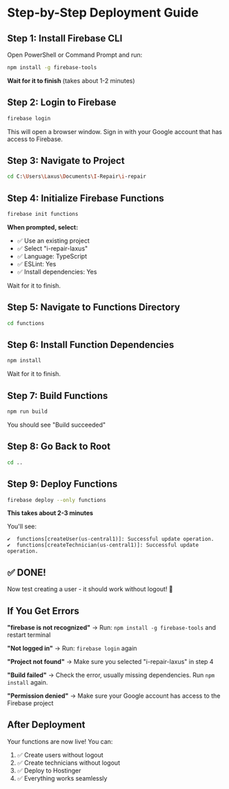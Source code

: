 # Step-by-Step Deployment Guide

## Step 1: Install Firebase CLI

Open PowerShell or Command Prompt and run:

```bash
npm install -g firebase-tools
```

**Wait for it to finish** (takes about 1-2 minutes)

## Step 2: Login to Firebase

```bash
firebase login
```

This will open a browser window. Sign in with your Google account that has access to Firebase.

## Step 3: Navigate to Project

```bash
cd C:\Users\Laxus\Documents\I-Repair\i-repair
```

## Step 4: Initialize Firebase Functions

```bash
firebase init functions
```

**When prompted, select:**
- ✅ Use an existing project
- ✅ Select "i-repair-laxus"
- ✅ Language: TypeScript
- ✅ ESLint: Yes
- ✅ Install dependencies: Yes

Wait for it to finish.

## Step 5: Navigate to Functions Directory

```bash
cd functions
```

## Step 6: Install Function Dependencies

```bash
npm install
```

Wait for it to finish.

## Step 7: Build Functions

```bash
npm run build
```

You should see "Build succeeded"

## Step 8: Go Back to Root

```bash
cd ..
```

## Step 9: Deploy Functions

```bash
firebase deploy --only functions
```

**This takes about 2-3 minutes**

You'll see:
```
✔  functions[createUser(us-central1)]: Successful update operation.
✔  functions[createTechnician(us-central1)]: Successful update operation.
```

## ✅ DONE!

Now test creating a user - it should work without logout! 🎉

## If You Get Errors

**"firebase is not recognized"**
→ Run: `npm install -g firebase-tools` and restart terminal

**"Not logged in"**
→ Run: `firebase login` again

**"Project not found"**
→ Make sure you selected "i-repair-laxus" in step 4

**"Build failed"**
→ Check the error, usually missing dependencies. Run `npm install` again.

**"Permission denied"**
→ Make sure your Google account has access to the Firebase project

## After Deployment

Your functions are now live! You can:
1. ✅ Create users without logout
2. ✅ Create technicians without logout
3. ✅ Deploy to Hostinger
4. ✅ Everything works seamlessly

